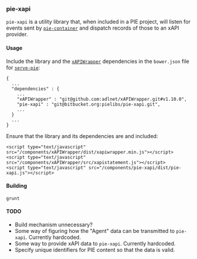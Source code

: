 ### pie-xapi

`pie-xapi` is a utility library that, when included in a PIE project, will listen for events sent by 
[`pie-container`](https://bitbucket.org/pielibs/pie-container) and
dispatch records of those to an xAPI provider.

#### Usage

Include the library and the [`xAPIWrapper`](https://github.com/adlnet/xAPIWrapper) dependencies in the `bower.json` 
file for [`serve-pie`](https://bitbucket.org/pietools/serve-pie):

```
{
  ...
  "dependencies" : {
    ...
    "xAPIWrapper" : "git@github.com:adlnet/xAPIWrapper.git#v1.10.0",
    "pie-xapi" : "git@bitbucket.org:pielibs/pie-xapi.git",
    ...
  }
  ...
}
```

Ensure that the library and its dependencies are and included:

```
<script type="text/javascript" src="/components/xAPIWrapper/dist/xapiwrapper.min.js"></script>
<script type="text/javascript" src="/components/xAPIWrapper/src/xapistatement.js"></script>
<script type="text/javascript" src="/components/pie-xapi/dist/pie-xapi.js"></script>
```

#### Building

```
grunt
```

#### TODO

  * Build mechanism unnecessary?
  * Some way of figuring how the "Agent" data can be transmitted to `pie-xapi`. Currently hardcoded.
  * Some way to provide xAPI data to `pie-xapi`. Currently hardcoded.
  * Specify unique identifiers for PIE content so that the data is valid.